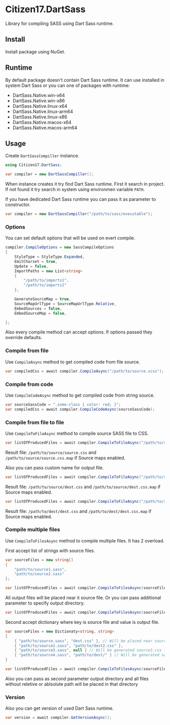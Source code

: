 # Citizen17.DartSass
Library for compiling SASS using Dart Sass runtime.

## Install

Install package using NuGet.

## Runtime

By default package doesn't contain Dart Sass runtime. It can use installed in system Dart Sass or you can one of packages with runtime:
 * DartSass.Native.win-x64
 * DartSass.Native.win-x86
 * DartSass.Native.linux-x64
 * DartSass.Native.linux-arm64
 * DartSass.Native.linux-x86
 * DartSass.Native.macos-x64
 * DartSass.Native.macos-arm64

## Usage

Create `DartSassCompiller` instance.

```csharp
using Citizen17.DartSass;

var compiler = new DartSassCompiller();
```

When instance creates it try find Dart Sass runtime. First it search in project. If not found it try search in system using environmen variable `PATH`.

If you have dedicated Dart Sass runtime you can pass it as parameter to constructor.

```csharp
var compiler = new DartSassCompiller("/path/to/sass/executable");
``` 

### Options
You can set default options that will be used on evert compile.
```csharp
compiler.CompileOptions = new SassCompileOptions
{
    StyleType = StyleType.Expanded,
    EmitCharset = true,
    Update = false,
    ImportPaths = new List<string>
    {
        "/path/to/imports1",
        "/path/to/imports2"
    },

    GenerateSourceMap = true,
    SourceMapUrlType = SourceMapUrlType.Relative,
    EmbedSources = false,
    EmbedSourceMap = false,

};
```

Also every compile method can accept options. If options passed they override defaults.

### Compile from file

Use `CompileAsync` method to get compiled code from file source.
```csharp
var compiledCss = await compiler.CompileAsync("/path/to/source.scss");
```

### Compile from code

Use `CompileCodeAsync` method to get compiled code from string source.

```csharp
var sourceSassCode = ".some-class { color: red; }";
var compiledCss = await compiler.CompileCodeAsync(sourceSassCode);
```

### Compile from file to file

Use `CompileToFileAsync` method to compile source SASS file to CSS.

```csharp
var listOfProducedFiles = await compiler.CompileToFileAsync("/path/to/source/source.scss");
```
Result file: `/path/to/source/source.css` and `/path/to/source/source.css.map` if Source maps enabled.

Also you can pass custom name for output file.

```csharp
var listOfProducedFiles = await compiler.CompileToFileAsync("/path/to/source/source.scss", "dest.css");
```

Result file: `/path/to/source/dest.css` and `/path/to/source/dest.css.map` if Source maps enabled.


```csharp
var listOfProducedFiles = await compiler.CompileToFileAsync("/path/to/source/source.scss", "/path/to/dest/dest.css");
```

Result file: `/path/to/dest/dest.css` and `/path/to/dest/dest.css.map` if Source maps enabled.

### Compile multiple files

Use `CompileToFilesAsync` method to compile multiple files.
It has 2 overload.

First accept list of strings with source files.

```csharp
var sourceFiles = new string[]
{
    "path/to/source1.sass",
    "path/to/source2.sass"
};

var listOfProducedFiles = await compiler.CompileToFilesAsync(sourceFiles);
```

All output files will be placed near it source file. Or you can pass additional parameter to specify output directory.

```csharp
var listOfProducedFiles = await compiler.CompileToFilesAsync(sourceFiles, "/path/to/dest");
```

Second accept dictionary where key is source file and value is output file.

```csharp
var sourceFiles = new Dictionaty<string, string>
{
    { "path/to/source.sass", "dest.css" }, // Will be placed near source file
    { "path/to/source2.sass", "path/to/dest2.css" },
    { "path/to/source3.sass", null } // Will be generated source3.css file and placed near source file
    { "path/to/source4.sass", "path/to/dest/" } // Will be generated source4.css file and placed in path/to/dest/
}

var listOfProducedFiles = await compiler.CompileToFilesAsync(sourceFiles);
```

Also you can pass as second parameter output directory and all files without reletive or ablsolute path will be placed in that directory

### Version

Also you can get version of used Dart Sass runtime.

```csharp
var version = await compiler.GetVersionAsync();
```